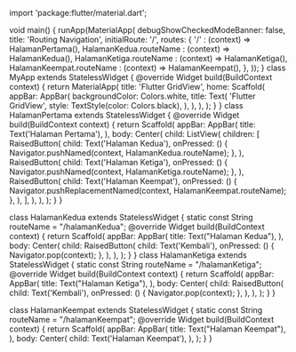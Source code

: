 import 'package:flutter/material.dart';


void main() {
  runApp(MaterialApp(
    debugShowCheckedModeBanner: false,
    title: 'Routing Navigation',
    initialRoute: '/',
    routes: {
      '/' : (context) => HalamanPertama(),
      HalamanKedua.routeName : (context) => HalamanKedua(),
      HalamanKetiga.routeName : (context) => HalamanKetiga(),
      HalamanKeempat.routeName : (context) => HalamanKeempat(),
    },
  ));
}
class MyApp extends StatelessWidget {
  @override
  Widget build(BuildContext context) {
    return MaterialApp(
      title: 'Flutter GridView',
      home: Scaffold(
        appBar: AppBar(
          backgroundColor: Colors.white,
          title: Text(
            'Flutter GridView',
            style: TextStyle(color: Colors.black),
          ),
        ),
      ),
    );
  }
}
class HalamanPertama extends StatelessWidget {
  @override
  Widget build(BuildContext context) {
    return Scaffold(
      appBar: AppBar(
        title: Text('Halaman Pertama'),
      ),
      body: Center(
        child: ListView(
          children: <Widget>[
            RaisedButton(
              child: Text('Halaman Kedua'),
              onPressed: () {
                Navigator.pushNamed(context, HalamanKedua.routeName);
              },
            ),
            RaisedButton(
              child: Text('Halaman Ketiga'),
              onPressed: () {
                Navigator.pushNamed(context, HalamanKetiga.routeName);
              },
            ),
            RaisedButton(
              child: Text('Halaman Keempat'),
              onPressed: () {
                Navigator.pushReplacementNamed(context, HalamanKeempat.routeName);
              },
            ),
          ],
        ),
      ),
    );
  }
}

class HalamanKedua extends StatelessWidget {
  static const String routeName = "/halamanKedua";
  @override
  Widget build(BuildContext context) {
    return Scaffold(
      appBar: AppBar(
        title: Text("Halaman Kedua"),
      ),
      body: Center(
        child: RaisedButton(
          child: Text('Kembali'),
          onPressed: () {
            Navigator.pop(context);
          },
        ),
      ),
    );
  }
}
class HalamanKetiga extends StatelessWidget {
  static const String routeName = "/halamanKetiga";
  @override
  Widget build(BuildContext context) {
    return Scaffold(
      appBar: AppBar(
        title: Text("Halaman Ketiga"),
      ),
      body: Center(
        child: RaisedButton(
          child: Text('Kembali'),
          onPressed: () {
            Navigator.pop(context);
          },
        ),
      ),
    );
  }
}


class HalamanKeempat extends StatelessWidget {
  static const String routeName = "/halamanKeempat";
  @override
  Widget build(BuildContext context) {
    return Scaffold(
      appBar: AppBar(
        title: Text("Halaman Keempat"),
      ),
      body: Center(
        child: Text('Halaman Keempat'),
      ),
    );
  }
}

